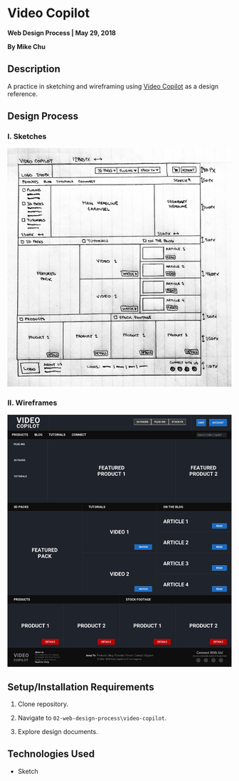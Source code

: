 # Video Copilot

**Web Design Process | May 29, 2018**

**By Mike Chu**

## Description

A practice in sketching and wireframing using [Video Copilot](http://www.videocopilot.net) as a design reference.

## Design Process

### I. Sketches

![Video Copilot - Layout Sketch](img/video-copilot-sketch.jpg?raw=true "Video Copilot - Layout Sketch")

### II. Wireframes

![Video Copilot - Layout Wireframe](img/video-copilot-wireframe.jpg?raw=true "Video Copilot - Layout Wireframe")

## Setup/Installation Requirements

1. Clone repository.

2. Navigate to `02-web-design-process\video-copilot`.

3. Explore design documents.

## Technologies Used

- Sketch
